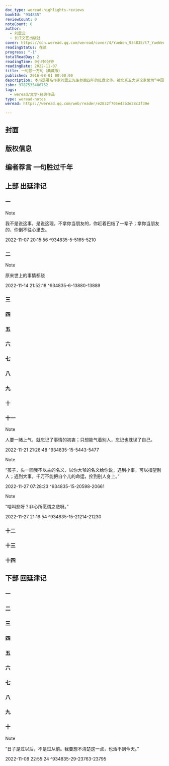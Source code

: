 ```yaml
---
doc_type: weread-highlights-reviews
bookId: "934835"
reviewCount: 0
noteCount: 6
author:
  - 刘震云
  - 长江文艺出版社
cover: https://cdn.weread.qq.com/weread/cover/4/YueWen_934835/t7_YueWen_934835.jpg
readingStatus: 在读
progress: "-1"
totalReadDay: 2
readingTime: 0小时0分钟
readingDate: 2022-11-07
title: 一句顶一万句（典藏版）
published: 2016-08-01 00:00:00
description: 本书是著名作家刘震云先生参磨四年的扛鼎之作。被北京五大评论家誉为“中国的《百年孤独》（诺贝尔获奖作家马尔克斯的作品）”，是刘震云迄今为止最成熟最大气的作品。这部小说洗尽铅华，返璞归真，笔触始终紧贴苦难的大地和贱如草芥的底层人群，结构单纯而内容丰富，命悬一丝而荡气回肠，主人公常常走投无路而又一直勇往直前。这是当代文坛敢于直面真实的不可多得的佳作。著名评论家张颐武说，该书是刘震云“最具企图心和想象力的作品，也是他超越自我的最为坚韧的努力的成果。”我们认为该书是刘震云作品中唯一可以获奖也可以留存文学史的畅销和长销的作品。
isbn: 9787535486752
tags:
  - weread/文学-经典作品
type: weread-notes
weread: https://weread.qq.com/web/reader/e2832f705e43b3e28c3f39e

---
```



## 封面

## 版权信息

## 编者荐言 一句胜过千年

## 上部 出延津记

### 一

> [!NOTE] 
> 我不是说这事，是说这理。不拿你当朋友的，你赶着巴结了一辈子；拿你当朋友的，你倒不往心里去。
> 
> 2022-11-07 20:15:56 ^934835-5-5165-5210

### 二

> [!NOTE] 
> 原来世上的事情都绕
> 
> 2022-11-14 21:52:18 ^934835-6-13880-13889

### 三

### 四

### 五

### 六

### 七

### 八

### 九

### 十

### 十一

> [!NOTE] 
> 人要一赌上气，就忘记了事情的初衷；只想能气着别人，忘记也耽误了自己。
> 
> 2022-11-21 21:26:48 ^934835-15-5443-5477

> [!NOTE] 
> “孩子，头一回我不以主的名义，以你大爷的名义给你说，遇到小事，可以指望别人；遇到大事，千万不能把自个儿的命运，拴到别人身上。”
> 
> 2022-11-27 07:28:23 ^934835-15-20598-20661

> [!NOTE] 
> “啥叫悲呀？非心所愿谓之悲呀。”
> 
> 2022-11-27 21:16:54 ^934835-15-21214-21230

### 十二

### 十三

### 十四

## 下部 回延津记

### 一

### 二

### 三

### 四

### 五

### 六

### 七

### 八

### 九

### 十

> [!NOTE] 
> “日子是过以后，不是过从前。我要想不清楚这一点，也活不到今天。”
> 
> 2022-11-08 22:55:24 ^934835-29-23763-23795


